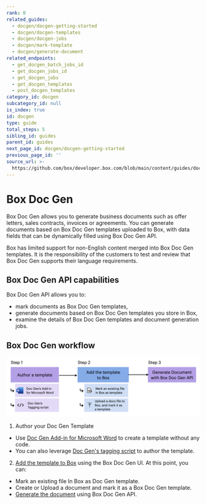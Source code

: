 ```yaml
---
rank: 0
related_guides:
  - docgen/docgen-getting-started
  - docgen/docgen-templates
  - docgen/docgen-jobs
  - docgen/mark-template
  - docgen/generate-document
related_endpoints:
  - get_docgen_batch_jobs_id
  - get_docgen_jobs_id
  - get_docgen_jobs
  - get_docgen_templates
  - post_docgen_templates
category_id: docgen
subcategory_id: null
is_index: true
id: docgen
type: guide
total_steps: 5
sibling_id: guides
parent_id: guides
next_page_id: docgen/docgen-getting-started
previous_page_id: ''
source_url: >-
  https://github.com/box/developer.box.com/blob/main/content/guides/docgen/index.md
---
```

# Box Doc Gen

Box Doc Gen allows you to generate business documents such as offer letters, sales contracts, invoices or agreements.
You can generate documents based on Box Doc Gen templates uploaded to Box, with data fields that can be dynamically filled using Box Doc Gen API.

<Message type='notice'>

Box has limited support for non-English content merged into Box Doc Gen templates. It is  the  responsibility of the customers to test and review that Box Doc Gen supports their language requirements.

</Message>

## Box Doc Gen API capabilities

Box Doc Gen API allows you to:

* mark documents as Box Doc Gen templates,
* generate documents based on Box Doc Gen templates you store in Box,
* examine the details of Box Doc Gen templates and document generation jobs.

## Box Doc Gen workflow

![A flow diagram representing Box Doc Gen workflow](./images/docgen-workflow.png)

1. Author your Doc Gen Template
* Use [Doc Gen Add-in for Microsoft Word][template-addin] to create a template without any code.
* You can also leverage [Doc Gen's tagging script][tagging-script] to author the template.

2. [Add the template to Box][upload-template] using the Box Doc Gen UI. At this point, you can:
* Mark an existing file In Box as Doc Gen template.
* Create or Upload a document and mark it as a Box Doc Gen template.
* [Generate the document][generate-document] using Box Doc Gen API.

[template-addin]: https://support.box.com/hc/en-us/articles/36587535449747-Installing-Box-Doc-Gen-Add-in
[template-tags]: https://support.box.com/hc/en-us/articles/36151895655059-Creating-A-Box-Doc-Gen-Template-Manually
[json-template]: https://support.box.com/hc/en-us/articles/36148012877843-Creating-a-Box-Doc-Gen-Template-using-JSON-data
[tagging-script]: https://support.box.com/hc/en-us/articles/36149723736723-Template-tags-reference
[upload-template]: https://support.box.com/hc/en-us/articles/36587432368275-Managing-Box-Doc-Gen-Templates-in-Relay
[generate-document]: g://docgen/generate-document